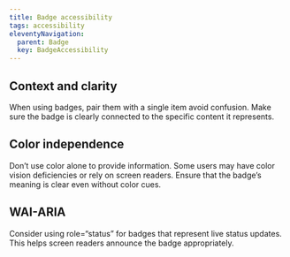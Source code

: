 ```yaml
---
title: Badge accessibility
tags: accessibility
eleventyNavigation:
  parent: Badge
  key: BadgeAccessibility
---
```

<section>

## Context and clarity
When using badges, pair them with a single item avoid confusion. Make sure the badge is clearly connected to the specific content it represents.

## Color independence
Don’t use color alone to provide information. Some users may have color vision deficiencies or rely on screen readers.
Ensure that the badge’s meaning is clear even without color cues.

## WAI-ARIA
Consider using role=“status” for badges that represent live status updates. This helps screen readers announce the badge appropriately.

